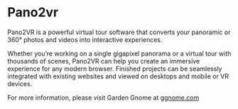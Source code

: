 # Pano2vr

Pano2VR is a powerful virtual tour software that converts your panoramic or 360° photos and videos into interactive experiences. 

Whether you’re working on a single gigapixel panorama or a virtual tour with thousands of scenes, Pano2VR can help you create an immersive experience for any modern browser. Finished projects can be seamlessly integrated with existing websites and viewed on desktops and mobile or VR devices.

For more information, please visit Garden Gnome at <a href="https://ggnome.com/pano2vr/" target="_blank">ggnome.com</a>